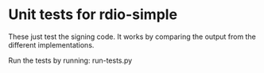 Unit tests for rdio-simple
==========================

These just test the signing code. It works by comparing the output from the
different implementations. 

Run the tests by running: run-tests.py
